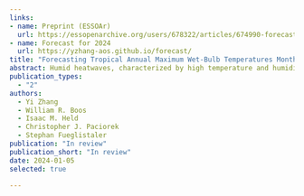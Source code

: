 ```yaml
---
links:
- name: Preprint (ESSOAr)
  url: https://essopenarchive.org/users/678322/articles/674990-forecasting-tropical-annual-maximum-wet-bulb-temperatures-months-in-advance-from-the-current-state-of-el-niño
- name: Forecast for 2024
  url: https://yzhang-aos.github.io/forecast/
title: "Forecasting Tropical Annual Maximum Wet-Bulb Temperatures Months in Advance from the Current State of El Niño"
abstract: Humid heatwaves, characterized by high temperature and humidity combinations, challenge tropical societies. Extreme wet-bulb temperatures (TW) over tropical land are coupled to the warmest sea surface temperatures (SST) by atmospheric convection and wave dynamics. Here, we harness this coupling for seasonal forecasts of the annual maximum of daily maximum TW (TWmax). We develop a multiple linear regression model that explains 80% of variance in tropical mean TWmax and significant regional TWmax variances. The model considers warming trends and El Niño and Southern Oscillation (ENSO) indices. Looking ahead, a moderate-to-strong El Niño with an Oceanic Niño Index (ONI) of 1.5 by the end of 2023 suggests a 42% (11%, 78%) probability of breaking the tropical mean TWmax record in 2024. For an El Niño similar to 2015/2016 (ONI of 2.64), the probability escalates to 90% (50%, 99.5%). This approach also holds promise for regional TWmax predictions.
publication_types:
  - "2"
authors:
  - Yi Zhang
  - William R. Boos
  - Isaac M. Held
  - Christopher J. Paciorek
  - Stephan Fueglistaler
publication: "In review"
publication_short: "In review"
date: 2024-01-05
selected: true

---
```

